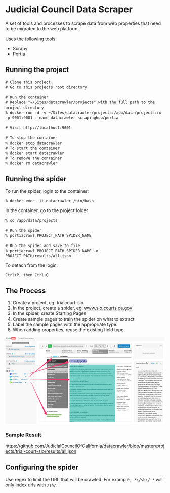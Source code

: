 # Judicial Council Data Scraper
A set of tools and processes to scrape data from web properties that need to be migrated to the web platform.

Uses the following tools:
* Scrapy
* Portia

## Running the project
```shell script
# Clone this project
# Go to this projects root directory

# Run the container
# Replace "~/Sites/datacrawler/projects" with the full path to the project directory
% docker run -d -v ~/Sites/datacrawler/projects:/app/data/projects:rw -p 9001:9001 --name datacrawler scrapinghub/portia

# Visit http://localhost:9001

# To stop the container
% docker stop datacrawler
# To start the container
% docker start datacrawler
# To remove the container
% docker rm datacrawler
```

## Running the spider
To run the spider, login to the container:
```shell script
% docker exec -it datacrawler /bin/bash
```
In the container, go to the project folder:
```shell script
% cd /app/data/projects

# Run the spider
% portiacrawl PROJECT_PATH SPIDER_NAME

# Run the spider and save to file
% portiacrawl PROJECT_PATH SPIDER_NAME -o PROJECT_PATH/results/all.json
```
To detach from the login:
```shell script
Ctrl+P, then Ctrl+Q
```

## The Process
1. Create a project, eg. trialcourt-slo
2. In the project, create a spider, eg. www.slo.courts.ca.gov
3. In the spider, create Starting Pages
4. Create sample pages to train the spider on what to extract
5. Label the sample pages with the appropriate type.
6. When adding properties, reuse the existing field type.

![Portia Screenshot](https://raw.githubusercontent.com/JudicialCouncilOfCalifornia/datacrawler/master/images/datacrawler-portia.png)

### Sample Result
https://github.com/JudicialCouncilOfCalifornia/datacrawler/blob/master/projects/trial-court-slo/results/all.json

## Configuring the spider

Use regex to limit the URL that will be crawled. For example, ```.*\/sh\/.*``` will only index urls with `/sh/`.